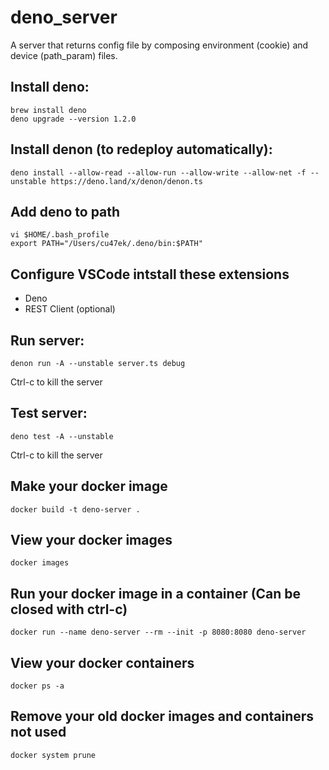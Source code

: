 # deno_server
A server that returns config file by composing environment (cookie) and device (path_param) files.

## Install deno:
```
brew install deno
deno upgrade --version 1.2.0
```

## Install denon (to redeploy automatically):
```
deno install --allow-read --allow-run --allow-write --allow-net -f --unstable https://deno.land/x/denon/denon.ts
```

## Add deno to path
```
vi $HOME/.bash_profile
export PATH="/Users/cu47ek/.deno/bin:$PATH"
```

## Configure VSCode intstall these extensions
* Deno
* REST Client (optional)

## Run server:
```
denon run -A --unstable server.ts debug
```
Ctrl-c to kill the server

## Test server:
```
deno test -A --unstable
```
Ctrl-c to kill the server

## Make your docker image
```
docker build -t deno-server .
```

## View your docker images
```
docker images
```

## Run your docker image in a container (Can be closed with ctrl-c)
```
docker run --name deno-server --rm --init -p 8080:8080 deno-server
```

## View your docker containers
```
docker ps -a
```

## Remove your old docker images and containers not used
```
docker system prune
```